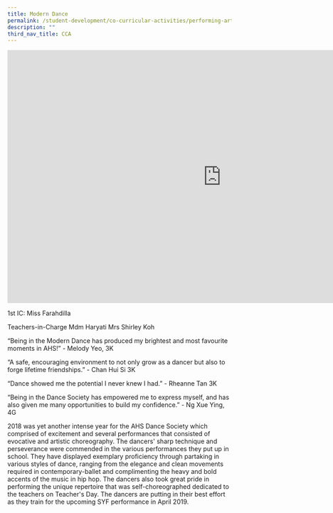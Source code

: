 ```yaml
---
title: Modern Dance
permalink: /student-development/co-curricular-activities/performing-arts-groups/modern-dance/
description: ""
third_nav_title: CCA
---
```

<iframe allowfullscreen="true" height="569" width="960" frameborder="0" src="https://docs.google.com/presentation/d/e/2PACX-1vRSqu1OGjQmPqChqpj3VC0hV-M3_-cX7kLmuIaVN0278xMzLCSxEpjw9rH6l_76pOzq1TwRRuSeLgjB/embed?start=false&amp;loop=false&amp;delayms=3000"></iframe>

1st IC: Miss Farahdilla

Teachers-in-Charge
Mdm Haryati
Mrs Shirley Koh

“Being in the Modern Dance has produced my brightest and most favourite moments in AHS!” - Melody Yeo, 3K

“A safe, encouraging environment to not only grow as a dancer but also to forge lifetime friendships.” - Chan Hui Si 3K

“Dance showed me the potential I never knew I had.” - Rheanne Tan 3K

“Being in the Dance Society has empowered me to express myself, and has also given me many opportunities to build my confidence.” - 
Ng Xue Ying, 4G


2018 was yet another intense year for the AHS Dance Society which comprised of excitement and several performances that consisted of evocative and artistic choreography. The dancers' sharp technique and perseverance were commended in the various performances they put up in school. They have displayed exemplary proficiency through partaking in various styles of dance, ranging from the elegance and clean movements required in contemporary-ballet and complimenting the heavy and bold accents of the music in hip hop. The dancers also took great pride in performing the unique repertoire that was self-choreographed dedicated to the teachers on Teacher's Day.
The dancers are putting in their best effort as they train for the upcoming SYF performance in April 2019.